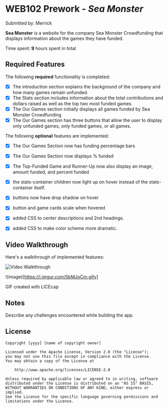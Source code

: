 # WEB102 Prework - *Sea Monster*

Submitted by: Merrick

**Sea Monster** is a website for the company Sea Monster Crowdfunding that displays information about the games they have funded.

Time spent: **9** hours spent in total

## Required Features

The following **required** functionality is completed:

* [x] The introduction section explains the background of the company and how many games remain unfunded.
* [x] The Stats section includes information about the total contributions and dollars raised as well as the top two most funded games.
* [x] The Our Games section initially displays all games funded by Sea Monster Crowdfunding
* [x] The Our Games section has three buttons that allow the user to display only unfunded games, only funded games, or all games.

The following **optional** features are implemented:

* [x] The Our Games Section now has funding percentage bars
* [x] The Our Games Section now displays % funded
* [x] The Top-Funded Game and Runner-Up now also display an image, amount funded, and percent funded
* [x] the stats-container children now light up on hover instead of the stats-container itself.
* [x] buttons now have drop shadow on hover
* [x] button and game cards scale when hovered
* [x] added CSS to center descriptions and 2nd headings.
* [x] added CSS to make color scheme more dramatic.


## Video Walkthrough

Here's a walkthrough of implemented features:

<img src='https://i.imgur.com/5bMJoCm.gifv' title='Video Walkthrough' width='' alt='Video Walkthrough' />

!(image)[https://i.imgur.com/5bMJoCm.gifv]


<!-- Replace this with whatever GIF tool you used! -->
GIF created with LICEcap
<!-- Recommended tools:
[Kap](https://getkap.co/) for macOS
[ScreenToGif](https://www.screentogif.com/) for Windows
[peek](https://github.com/phw/peek) for Linux. -->

## Notes

Describe any challenges encountered while building the app.

## License

    Copyright [yyyy] [name of copyright owner]

    Licensed under the Apache License, Version 2.0 (the "License");
    you may not use this file except in compliance with the License.
    You may obtain a copy of the License at

        http://www.apache.org/licenses/LICENSE-2.0

    Unless required by applicable law or agreed to in writing, software
    distributed under the License is distributed on an "AS IS" BASIS,
    WITHOUT WARRANTIES OR CONDITIONS OF ANY KIND, either express or implied.
    See the License for the specific language governing permissions and
    limitations under the License.
